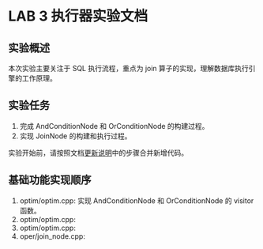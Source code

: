 # LAB 3 执行器实验文档

## 实验概述

本次实验主要关注于 SQL 执行流程，重点为 join 算子的实现，理解数据库执行引擎的工作原理。

## 实验任务

1. 完成 AndConditionNode 和 OrConditionNode 的构建过程。
2. 实现 JoinNode 的构建和执行过程。

实验开始前，请按照文档[更新说明](https://thu-db.github.io/dbtrain-tutorial/intro.html#%E6%9B%B4%E6%96%B0%E8%AF%B4%E6%98%8E)中的步骤合并新增代码。

## 基础功能实现顺序

1. optim/optim.cpp: 实现 AndConditionNode 和 OrConditionNode 的 visitor 函数。
2. optim/optim.cpp:
3. optim/optim.cpp:
4. oper/join_node.cpp:
